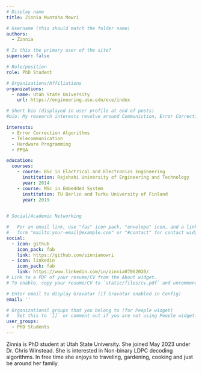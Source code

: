 ```yaml
---
# Display name
title: Zinnia Muntaha Mowri

# Username (this should match the folder name)
authors:
  - Zinnia

# Is this the primary user of the site?
superuser: false

# Role/position
role: PhD Student

# Organizations/Affiliations
organizations:
  - name: Utah State University
    url: https://engineering.usu.edu/ece/index

# Short bio (displayed in user profile at end of posts)
#bio: My research interests revolve around Communiction, Error Correction Coding and FPGA programming.

interests:
  - Error Correction Algorithms
  - Telecommunication
  - Hardware Programming
  - FPGA

education:
  courses:
    - course: BSc in Elactrical and Electronics Engineering
      institution: Rajshahi University of Engineering and Technology
      year: 2014
    - course: MSc in Embedded System
      institution: TU Berlin and Turku University of Finland
      year: 2019
 

# Social/Academic Networking

#   For an email link, use "fas" icon pack, "envelope" icon, and a link in the
#   form "mailto:your-email@example.com" or "#contact" for contact widget.
social:
  - icon: github
    icon_pack: fab
    link: https://github.com/zinniamowri
  - icon: linkedin
    icon_pack: fab
    link: https://www.linkedin.com/in/zinnia07062020/
# Link to a PDF of your resume/CV from the About widget.
# To enable, copy your resume/CV to `static/files/cv.pdf` and uncomment the lines below.

# Enter email to display Gravatar (if Gravatar enabled in Config)
email: ''

# Organizational groups that you belong to (for People widget)
#   Set this to `[]` or comment out if you are not using People widget.
user_groups:
  - PhD Students
---
```

Zinnia is PhD student at Utah State University. She joined May 2023 under Dr. Chris Winstead. She is interested in Non-binary LDPC decoding algorithms. In free time she enjoys to traveling, gardening, cooking and just be around her family. 
